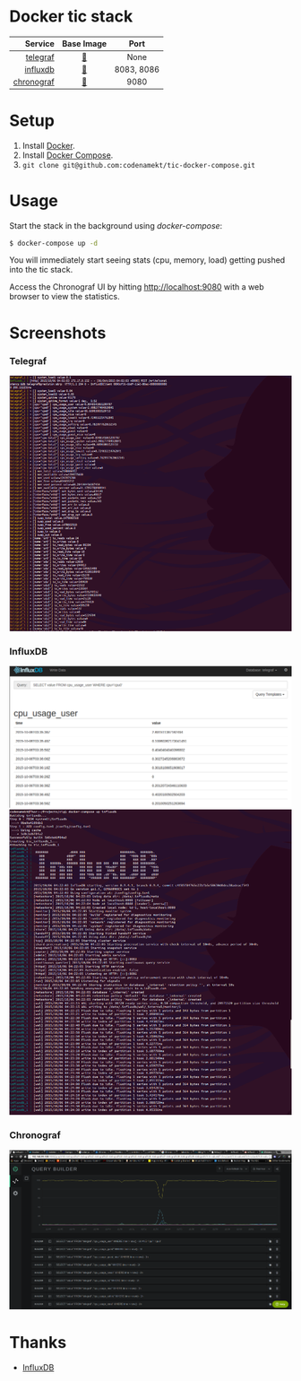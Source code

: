 # Docker tic stack

|Service  | Base Image | Port |
|--------:|:----------:|:----:|
|[telegraf](https://github.com/influxdb/telegraf)|[:link:](https://hub.docker.com/r/codenamekt/telegraf/)|None||
|[influxdb](https://influxdb.com/)|[:link:](https://hub.docker.com/r/codenamekt/influxdb/)|8083, 8086||
|[chronograf](https://influxdb.com/chronograf/index.html)|[:link:](https://hub.docker.com/r/codenamekt/chronograf/)|9080||

# Setup

1. Install [Docker](http://docker.io).
2. Install [Docker Compose](http://docs.docker.com/compose/install/).
3. `git clone git@github.com:codenamekt/tic-docker-compose.git`

# Usage

Start the stack in the background using *docker-compose*:

```bash
$ docker-compose up -d
```

You will immediately start seeing stats (cpu, memory, load) getting pushed into the tic stack.

Access the Chronograf UI by hitting [http://localhost:9080](http://localhost:9080) with a web browser to view the statistics.

# Screenshots

### Telegraf
![Telegraf](telegraf.png?raw=true "Telegraf")

### InfluxDB
![InfluxDB_Web](influxdb_web.png?raw=true "InfluxDB_Web")
![InfluxDB](influxdb.png?raw=true "InfluxDB")

### Chronograf
![Chronograf](chronograf.png?raw=true "Chronograf")

# Thanks

* [InfluxDB](https://influxdb.com/)
